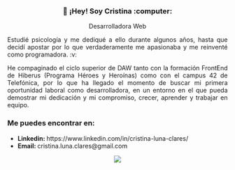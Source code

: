 <h3 align="center">
👋 ¡Hey! Soy Cristina :computer:
</h3>

<p align="center">
   Desarrolladora Web 
</p>

<p align="justify">
  Estudié psicología y me dediqué a ello durante algunos años, hasta que decidí apostar por lo que verdaderamente me apasionaba y me reinventé como programadora. :v:
 </p>
<p align="justify">
He compaginado el ciclo superior de DAW tanto con la formación FrontEnd de Hiberus (Programa Héroes y Heroínas) como con el campus 42 de Telefónica, por lo que ha llegado el momento de buscar mi primera oportunidad laboral como desarrolladora, en un entorno en el que pueda demostrar mi dedicación y mi compromiso, crecer, aprender y trabajar en equipo. 
</p>

<h3>Me puedes encontrar en:</h3>
<ul>
  <li><strong>Linkedin: </strong>https://www.linkedin.com/in/cristina-luna-clares/</li>
  <li><strong>Email: </strong> cristina.luna.clares@gmail.com</li>
 </ul>

<p align="center">
<img src="https://media.giphy.com/media/MYI6NK4JOGpOzOriEg/giphy.gif"></img>
</p>
